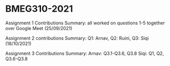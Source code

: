 # BMEG310-2021

Assignment 1 Contributions Summary: all worked on questions 1-5 together over Google Meet (25/09/2021)


Assignment 2 contributions Summary: Q1: Arnav, Q2: Ruini, Q3: Siqi (18/10/2021)

Assignment 3 Contributions Summary: 
  Arnav: Q3.1-Q3.6, Q3.8
  Siqi: Q1, Q2, Q3.6-Q3.8
